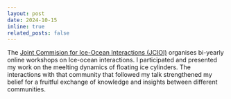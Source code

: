 ```yaml
---
layout: post
date: 2024-10-15
inline: true
related_posts: false
---
```


The <a href="https://sites.google.com/view/jcioi/home">Joint Commision for Ice-Ocean Interactions (JCIOI)</a> organises bi-yearly online workshops on Ice-ocean interactions. I participated and presented my work on the meelting dynamics of floating ice cylinders. The interactions with that community that followed my talk strengthened my belief for a fruitful exchange of knowledge and insights between different communities. 